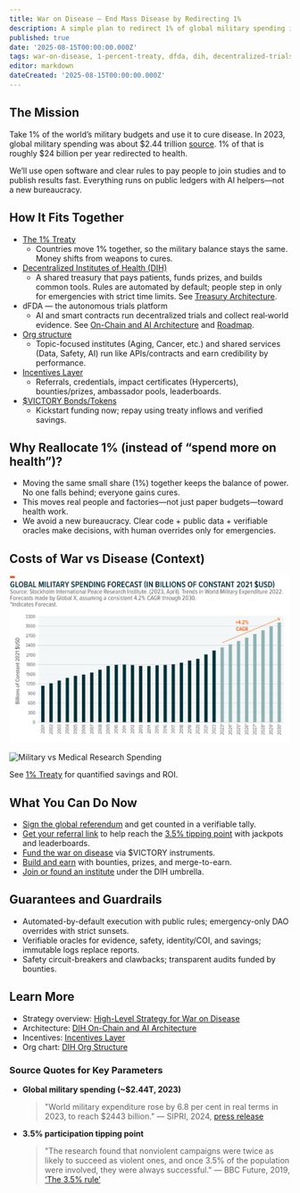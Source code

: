 ```yaml
---
title: War on Disease — End Mass Disease by Redirecting 1%
description: A simple plan to redirect 1% of global military spending into decentralized clinical trials (dFDA) funded by the Decentralized Institutes of Health (DIH), with referral rewards and \$VICTORY instruments to mobilize the world.
published: true
date: '2025-08-15T00:00:00.000Z'
tags: war-on-disease, 1-percent-treaty, dfda, dih, decentralized-trials, incentives, victory-bonds
editor: markdown
dateCreated: '2025-08-15T00:00:00.000Z'
---
```


## The Mission

Take 1% of the world’s military budgets and use it to cure disease. In 2023, global military spending was about \$2.44 trillion [source](mdc:https:/www.sipri.org/media/press-release/2024/world-military-expenditure-reaches-record-high-2023). 1% of that is roughly \$24 billion per year redirected to health.

We’ll use open software and clear rules to pay people to join studies and to publish results fast. Everything runs on public ledgers with AI helpers—not a new bureaucracy.

## How It Fits Together

- [The 1% Treaty](./1-percent-treaty/1-percent-treaty.md)
  - Countries move 1% together, so the military balance stays the same. Money shifts from weapons to cures.
- [Decentralized Institutes of Health (DIH)](./1-percent-treaty/decentralized-institutes-of-health.md)
  - A shared treasury that pays patients, funds prizes, and builds common tools. Rules are automated by default; people step in only for emergencies with strict time limits. See [Treasury Architecture](../features/treasury/dih-treasury-architecture.md).
- dFDA — the autonomous trials platform
  - AI and smart contracts run decentralized trials and collect real‑world evidence. See [On-Chain and AI Architecture](../architecture/dih-onchain-architecture.md) and [Roadmap](./roadmap.md).
- [Org structure](./1-percent-treaty/dih-org-structure.md)
  - Topic-focused institutes (Aging, Cancer, etc.) and shared services (Data, Safety, AI) run like APIs/contracts and earn credibility by performance.
- [Incentives Layer](./incentives-layer.md)
  - Referrals, credentials, impact certificates (Hypercerts), bounties/prizes, ambassador pools, leaderboards.
- [\$VICTORY Bonds/Tokens](./1-percent-treaty/victory-bonds-tokenomics.md)
  - Kickstart funding now; repay using treaty inflows and verified savings.

## Why Reallocate 1% (instead of “spend more on health”)?

- Moving the same small share (1%) together keeps the balance of power. No one falls behind; everyone gains cures.
- This moves real people and factories—not just paper budgets—toward health work.
- We avoid a new bureaucracy. Clear code + public data + verifiable oracles make decisions, with human overrides only for emergencies.

## Costs of War vs Disease (Context)

![Global Military Spending](./1-percent-treaty/global-military-spending-chart.png)

![Military vs Medical Research Spending](./1-percent-treaty/war-military-spending-vs-medical-research-bar-chart.svg)

See [1% Treaty](./1-percent-treaty/1-percent-treaty.md) for quantified savings and ROI.

## What You Can Do Now

- [Sign the global referendum](./referendum/global-referendum-implementation.md) and get counted in a verifiable tally.
- [Get your referral link](./referral-rewards-system.md) to help reach the [3.5% tipping point](mdc:https:/www.bbc.com/future/article/20190513-it-only-takes-35-of-people-to-change-the-world) with jackpots and leaderboards.
- [Fund the war on disease](./1-percent-treaty/victory-bonds-tokenomics.md) via \$VICTORY instruments.
- [Build and earn](./open-ecosystem-and-bounty-model.md) with bounties, prizes, and merge-to-earn.
- [Join or found an institute](./1-percent-treaty/institute-charter-template.md) under the DIH umbrella.

## Guarantees and Guardrails

- Automated-by-default execution with public rules; emergency-only DAO overrides with strict sunsets.
- Verifiable oracles for evidence, safety, identity/COI, and savings; immutable logs replace reports.
- Safety circuit-breakers and clawbacks; transparent audits funded by bounties.

## Learn More

- Strategy overview: [High-Level Strategy for War on Disease](./war-on-disease-strategy.md)
- Architecture: [DIH On-Chain and AI Architecture](../architecture/dih-onchain-architecture.md)
- Incentives: [Incentives Layer](./incentives-layer.md)
- Org chart: [DIH Org Structure](./1-percent-treaty/dih-org-structure.md)

### Source Quotes for Key Parameters

* **Global military spending (~\$2.44T, 2023)**
  > "World military expenditure rose by 6.8 per cent in real terms in 2023, to reach \$2443 billion."
  > — SIPRI, 2024, [press release](mdc:https:/www.sipri.org/media/press-release/2024/world-military-expenditure-reaches-record-high-2023)

* **3.5% participation tipping point**
  > "The research found that nonviolent campaigns were twice as likely to succeed as violent ones, and once 3.5% of the population were involved, they were always successful."
  > — BBC Future, 2019, [‘The 3.5% rule’](mdc:https:/www.bbc.com/future/article/20190513-it-only-takes-35-of-people-to-change-the-world)



